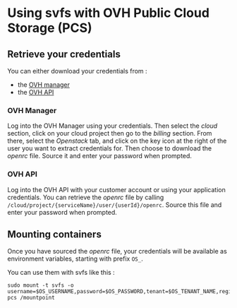 # Using svfs with OVH Public Cloud Storage (PCS)

## Retrieve your credentials

You can either download your credentials from :
- the [OVH manager](https://www.ovh.com/manager)
- the [OVH API](https://api.ovh.com)

### OVH Manager

Log into the OVH Manager using your credentials.
Then select the *cloud* section, click on your cloud project
then go to the *billing* section. From there, select
the *Openstack* tab, and click on the key icon at the right
of the user you want to extract credentials for. Then
choose to download the *openrc* file. Source it and
enter your password when prompted.


### OVH API

Log into the OVH API with your customer account or using your
application credentials. You can retrieve the *openrc* file
by calling `/cloud/project/{serviceName}/user/{userId}/openrc`.
Source this file and enter your password when prompted.

## Mounting containers

Once you have sourced the *openrc* file, your credentials will
be available as environment variables, starting with prefix `OS_`.

You can use them with svfs like this :

```
sudo mount -t svfs -o username=$OS_USERNAME,password=$OS_PASSWORD,tenant=$OS_TENANT_NAME,region=$OS_REGION_NAME pcs /mountpoint
```
